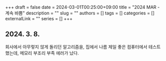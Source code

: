 +++ 
draft = false
date = 2024-03-01T00:25:00+09:00
title = "2024 MAR - 계속 바쁨"
description = ""
slug = ""
authors = []
tags = []
categories = []
externalLink = ""
series = []
+++

## 2024. 3. 8.
회사에서 아무렇지 않게 돌리던 알고리즘을, 집에서 나름 제일 좋은 컴퓨터에서 테스트 했는데, 메모리 부조리 부족 에러가 났다.



